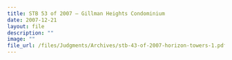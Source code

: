 ```yaml
---
title: STB 53 of 2007 – Gillman Heights Condominium
date: 2007-12-21
layout: file
description: ""
image: ""
file_url: /files/Judgments/Archives/stb-43-of-2007-horizon-towers-1.pdf
---
```


